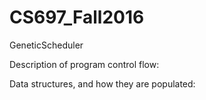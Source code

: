 # CS697_Fall2016
GeneticScheduler

Description of program control flow:

Data structures, and how they are populated:

